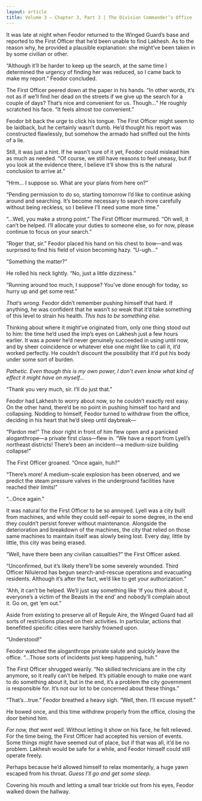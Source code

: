 ```yaml
---
layout: article
title: Volume 3 – Chapter 3, Part 3 | The Division Commander’s Office
---
```



It was late at night when Feodor returned to the Winged Guard’s base and reported to the First Officer that he’d been unable to find Lakhesh. As to the reason why, he provided a plausible explanation: she might’ve been taken in by some civilian or other.

“Although it’ll be harder to keep up the search, at the same time I determined the urgency of finding her was reduced, so I came back to make my report.” Feodor concluded.

The First Officer peered down at the paper in his hands. “In other words, it’s not as if we’ll find her dead on the streets if we give up the search for a couple of days? That’s nice and convenient for us. Though…” He roughly scratched his face. “It feels almost <em>too</em> convenient.”

Feodor bit back the urge to click his tongue. The First Officer might seem to be laidback, but he certainly wasn’t dumb. He’d thought his report was constructed flawlessly, but somehow the armado had sniffed out the hints of a lie.

Still, it was just a hint. If he wasn’t sure of it yet, Feodor could mislead him as much as needed. “Of course, we still have reasons to feel uneasy, but if you look at the evidence there, I believe it’ll show this is the natural conclusion to arrive at.”

“Hrm… I suppose so. What are your plans from here on?”

“Pending permission to do so, starting tomorrow I’d like to continue asking around and searching. It’s become necessary to search more carefully without being reckless, so I believe I’ll need some more time.”

“…Well, you make a strong point.” The First Officer murmured. “Oh well, it can’t be helped. I’ll allocate your duties to someone else, so for now, please continue to focus on your search.”

“Roger that, sir.” Feodor placed his hand on his chest to bow—and was surprised to find his field of vision becoming hazy. “U-ugh…”

“Something the matter?”

He rolled his neck lightly. “No, just a little dizziness.”

“Running around too much, I suppose? You’ve done enough for today, so hurry up and get some rest.”

<em>That’s wrong.</em> Feodor didn’t remember pushing himself that hard. If anything, he was confident that he wasn’t <em>so</em> weak that it’d take something of this level to strain his health. <em>This has to be something else.</em>

Thinking about where it might’ve originated from, only one thing stood out to him: the time he’d used the imp’s eyes on Lakhesh just a few hours earlier. It was a power he’d never genuinely succeeded in using until now, and by sheer coincidence or whatever else one might like to call it, it’d worked perfectly. He couldn’t discount the possibility that it’d put his body under some sort of burden.

<em>Pathetic. Even though this is my own power, I don’t even know what kind of effect it might have on myself…</em>

“Thank you very much, sir. I’ll do just that.”

Feodor had Lakhesh to worry about now, so he couldn’t exactly rest easy. On the other hand, there’d be no point in pushing himself too hard and collapsing. Nodding to himself, Feodor turned to withdraw from the office, deciding in his heart that he’d sleep until daybreak—

“Pardon me!” The door right in front of him flew open and a panicked aloganthrope—a private first class—flew in. “We have a report from Lyell’s northeast districts! There’s been an incident—a medium-size building collapse!”

The First Officer groaned. “Once again, huh?”

“There’s more! A medium-scale explosion has been observed, and we predict the steam pressure valves in the underground facilities have reached their limits!”

“…Once again.”

It was natural for the First Officer to be so annoyed. Lyell was a city built from machines, and while they could self-repair to some degree, in the end they couldn’t persist forever without maintenance. Alongside the deterioration and breakdown of the machines, the city that relied on those same machines to maintain itself was slowly being lost. Every day, little by little, this city was being erased.

“Well, have there been any civilian casualties?” the First Officer asked.

“Unconfirmed, but it’s likely there’ll be some severely wounded. Third Officer Nilulerod has begun search-and-rescue operations and evacuating residents. Although it’s after the fact, we’d like to get your authorization.”

“Ahh, it can’t be helped. We’ll just say something like ‘If you think about it, everyone’s a victim of the Beasts in the end’ and nobody’ll complain about it. Go on, get ’em out.”

Aside from existing to preserve all of Regule Aire, the Winged Guard had all sorts of restrictions placed on their activities. In particular, actions that benefitted specific cities were harshly frowned upon.

“Understood!”

Feodor watched the aloganthrope private salute and quickly leave the office. “…Those sorts of incidents just keep happening, huh.”

The First Officer shrugged wearily. “No skilled technicians are in the city anymore, so it really can’t be helped. It’s pitiable enough to make one want to do something about it, but in the end, it’s a problem the city government is responsible for. It’s not our lot to be concerned about these things.”

“That’s…true.” Feodor breathed a heavy sigh. “Well, then. I’ll excuse myself.”

He bowed once, and this time withdrew properly from the office, closing the door behind him.

<em>For now, that went well.</em> Without letting it show on his face, he felt relieved. For the time being, the First Officer had accepted his version of events. Some things might have seemed out of place, but if that was all, it’d be no problem. Lakhesh would be safe for a while, and Feodor himself could still operate freely.

Perhaps because he’d allowed himself to relax momentarily, a huge yawn escaped from his throat. <em>Guess I’ll go and get some sleep.</em>

Covering his mouth and letting a small tear trickle out from his eyes, Feodor walked down the hallway.